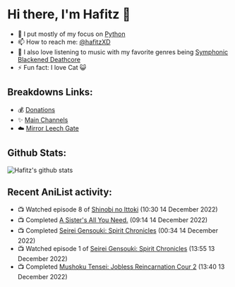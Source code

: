# Hi there, I'm Hafitz 👋
- 🐍 I put mostly of my focus on [Python](https://python.org)
- 📫 How to reach me: [@hafitzXD](https://t.me/hafitzXD)
- 🎵 I also love listening to music with my favorite genres being [Symphonic Blackened Deathcore](https://youtu.be/qyYmS_iBcy4)
- ⚡ Fun fact: I love Cat 😺

## Breakdowns Links:
- 💰 [Donations](https://t.me/TheBreakdowns/2)
- ✨ [Main Channels](https://t.me/TheBreakdowns)
- ☁️ [Mirror Leech Gate](https://t.me/BreakdownsGate)

## Github Stats:
![Hafitz's github stats](https://github-readme-stats.vercel.app/api?username=breakdowns&show_icons=true&count_private=true&bg_color=00000000&text_color=777)

## Recent AniList activity:
<!-- ANILIST_ACTIVITY:start -->

-   📺 Watched episode 8 of [Shinobi no Ittoki](https://anilist.co/anime/145604) (10:30 14 December 2022)
-   📺 Completed [A Sister's All You Need.](https://anilist.co/anime/98596) (09:14 14 December 2022)
-   📺 Completed [Seirei Gensouki: Spirit Chronicles](https://anilist.co/anime/126546) (00:34 14 December 2022)
-   📺 Watched episode 1 of [Seirei Gensouki: Spirit Chronicles](https://anilist.co/anime/126546) (13:55 13 December 2022)
-   📺 Completed [Mushoku Tensei: Jobless Reincarnation Cour 2](https://anilist.co/anime/127720) (13:40 13 December 2022)

<!-- ANILIST_ACTIVITY:end -->
